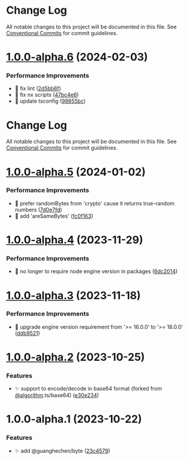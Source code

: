 # Change Log

All notable changes to this project will be documented in this file. See
[Conventional Commits](https://conventionalcommits.org) for commit guidelines.

# [1.0.0-alpha.6](https://github.com/guanghechen/sora/compare/@guanghechen/byte@1.0.0-alpha.5...@guanghechen/byte@1.0.0-alpha.6) (2024-02-03)

### Performance Improvements

- 💄 fix lint
  ([2d5bb6f](https://github.com/guanghechen/sora/commit/2d5bb6f03d0312a42c1117d95181df8b69de827a))
- 🔧 fix nx scripts
  ([47bc4e6](https://github.com/guanghechen/sora/commit/47bc4e66df825cb37127219bccf60dc81d6a9b48))
- 🔧 update tsconfig
  ([98855bc](https://github.com/guanghechen/sora/commit/98855bcc245d98c61217c5bafc6a1b2506b7824d))

# Change Log

All notable changes to this project will be documented in this file. See
[Conventional Commits](https://conventionalcommits.org) for commit guidelines.

# [1.0.0-alpha.5](https://github.com/guanghechen/sora/compare/@guanghechen/byte@1.0.0-alpha.4...@guanghechen/byte@1.0.0-alpha.5) (2024-01-02)

### Performance Improvements

- :art: prefer randomBytes from 'crypto' cause it returns true-random numbers
  ([7d0e7fd](https://github.com/guanghechen/sora/commit/7d0e7fd06b991b2121c01b639cf6d5d36eec4ea6))
- 🎨 add 'areSameBytes'
  ([fc0f163](https://github.com/guanghechen/sora/commit/fc0f163b9b78cf382e6e8b601ed53f95e2a14449))

# [1.0.0-alpha.4](https://github.com/guanghechen/sora/compare/@guanghechen/byte@1.0.0-alpha.3...@guanghechen/byte@1.0.0-alpha.4) (2023-11-29)

### Performance Improvements

- 🔧 no longer to require node engine version in packages
  ([6dc2014](https://github.com/guanghechen/sora/commit/6dc2014122dd44bcadc893e2ee98697265e7d61e))

# [1.0.0-alpha.3](https://github.com/guanghechen/sora/compare/@guanghechen/byte@1.0.0-alpha.2...@guanghechen/byte@1.0.0-alpha.3) (2023-11-18)

### Performance Improvements

- 🔧 upgrade engine version requirement from '>= 16.0.0' to '>= 18.0.0'
  ([ddb9521](https://github.com/guanghechen/sora/commit/ddb9521b529b2ca838554794339b9e27ac80b8aa))

# [1.0.0-alpha.2](https://github.com/guanghechen/sora/compare/@guanghechen/byte@1.0.0-alpha.1...@guanghechen/byte@1.0.0-alpha.2) (2023-10-25)

### Features

- ✨ support to encode/decode in base64 format (forked from
  [@algorithm](https://github.com/algorithm).ts/base64)
  ([e30e234](https://github.com/guanghechen/sora/commit/e30e234494251f6ce79ce9b697c49179022b96a3))

# 1.0.0-alpha.1 (2023-10-22)

### Features

- ✨ add @guanghechen/byte
  ([23c4579](https://github.com/guanghechen/sora/commit/23c4579b3c82a710c026c3e1ffa5df27e240ef83))
